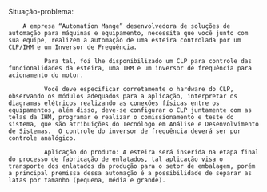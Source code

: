 Situação-problema: 

        A empresa “Automation Mange” desenvolvedora de soluções de automação para máquinas e equipamento, necessita que você junto com sua equipe, realizem a automação de uma esteira controlada por um CLP/IHM e um Inversor de Frequência. 

              Para tal, foi lhe disponibilizado um CLP para controle das funcionalidades da esteira, uma IHM e um inversor de frequência para acionamento do motor.  

              Você deve especificar corretamente o hardware do CLP, observando os módulos adequados para a aplicação, interpretar os diagramas elétricos realizando as conexões físicas entre os equipamentos, além disso, deve-se configurar o CLP juntamente com as telas da IHM, programar e realizar o comissionamento e teste do sistema, que são atribuições do Tecnólogo em Análise e Desenvolvimento de Sistemas.  O controle do inversor de frequência deverá ser por controle analógico. 

              Aplicação do produto: A esteira será inserida na etapa final do processo de fabricação de enlatados, tal aplicação visa o transporte dos enlatados da produção para o setor de embalagem, porém a principal premissa dessa automação é a possibilidade de separar as latas por tamanho (pequena, média e grande).  
